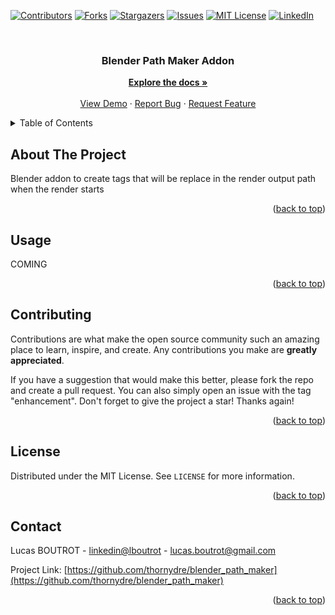 <div id="top"></div>
<!--
*** Thanks for checking out the Best-README-Template. If you have a suggestion
*** that would make this better, please fork the repo and create a pull request
*** or simply open an issue with the tag "enhancement".
*** Don't forget to give the project a star!
*** Thanks again! Now go create something AMAZING! :D
-->



<!-- PROJECT SHIELDS -->
<!--
*** I'm using markdown "reference style" links for readability.
*** Reference links are enclosed in brackets [ ] instead of parentheses ( ).
*** See the bottom of this document for the declaration of the reference variables
*** for contributors-url, forks-url, etc. This is an optional, concise syntax you may use.
*** https://www.markdownguide.org/basic-syntax/#reference-style-links
-->
[![Contributors][contributors-shield]][contributors-url]
[![Forks][forks-shield]][forks-url]
[![Stargazers][stars-shield]][stars-url]
[![Issues][issues-shield]][issues-url]
[![MIT License][license-shield]][license-url]
[![LinkedIn][linkedin-shield]][linkedin-url]

<br />
<h3 align="center">Blender Path Maker Addon</h3>
  <p align="center">
    <a href="https://github.com/thornydre/blender_path_maker"><strong>Explore the docs »</strong></a>
    <br />
    <br />
    <a href="https://github.com/thornydre/blender_path_maker">View Demo</a>
    ·
    <a href="https://github.com/thornydre/blender_path_maker/issues">Report Bug</a>
    ·
    <a href="https://github.com/thornydre/blender_path_maker/pulls">Request Feature</a>
  </p>
</div>



<!-- TABLE OF CONTENTS -->
<details>
  <summary>Table of Contents</summary>
  <ol>
    <li><a href="#about-the-project">About The Project</a></li>
    <li><a href="#usage">Usage</a></li>
    <li><a href="#contributing">Contributing</a></li>
    <li><a href="#license">License</a></li>
    <li><a href="#contact">Contact</a></li>
  </ol>
</details>



<!-- ABOUT THE PROJECT -->
## About The Project

Blender addon to create tags that will be replace in the render output path when the render starts

<p align="right">(<a href="#top">back to top</a>)</p>



<!-- USAGE EXAMPLES -->
## Usage

COMING

<p align="right">(<a href="#top">back to top</a>)</p>


<!-- CONTRIBUTING -->
## Contributing

Contributions are what make the open source community such an amazing place to learn, inspire, and create. Any contributions you make are **greatly appreciated**.

If you have a suggestion that would make this better, please fork the repo and create a pull request. You can also simply open an issue with the tag "enhancement".
Don't forget to give the project a star! Thanks again!

<p align="right">(<a href="#top">back to top</a>)</p>


<!-- LICENSE -->
## License

Distributed under the MIT License. See `LICENSE` for more information.

<p align="right">(<a href="#top">back to top</a>)</p>



<!-- CONTACT -->
## Contact

Lucas BOUTROT - [linkedin@lboutrot](https://linkedin.com/in/lboutrot) - lucas.boutrot@gmail.com

Project Link: [https://github.com/thornydre/blender_path_maker](https://github.com/thornydre/blender_path_maker)

<p align="right">(<a href="#top">back to top</a>)</p>


<!-- MARKDOWN LINKS & IMAGES -->
<!-- https://www.markdownguide.org/basic-syntax/#reference-style-links -->
[contributors-shield]: https://img.shields.io/github/contributors/thornydre/blender_path_maker.svg?style=for-the-badge
[contributors-url]: https://github.com/thornydre/blender_path_maker/graphs/contributors
[forks-shield]: https://img.shields.io/github/forks/thornydre/blender_path_maker.svg?style=for-the-badge
[forks-url]: https://github.com/thornydre/blender_path_maker/network/members
[stars-shield]: https://img.shields.io/github/stars/thornydre/blender_path_maker.svg?style=for-the-badge
[stars-url]: https://github.com/thornydre/blender_path_maker/stargazers
[issues-shield]: https://img.shields.io/github/issues/thornydre/blender_path_maker.svg?style=for-the-badge
[issues-url]: https://github.com/thornydre/blender_path_maker/issues
[license-shield]: https://img.shields.io/github/license/thornydre/blender_path_maker.svg?style=for-the-badge
[license-url]: https://github.com/thornydre/blender_path_maker/blob/master/LICENSE.txt
[linkedin-shield]: https://img.shields.io/badge/-LinkedIn-black.svg?style=for-the-badge&logo=linkedin&colorB=555
[linkedin-url]: https://linkedin.com/in/lboutrot
